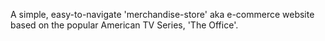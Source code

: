 A simple, easy-to-navigate 'merchandise-store' aka e-commerce website based on the popular American TV Series, 'The Office'.
